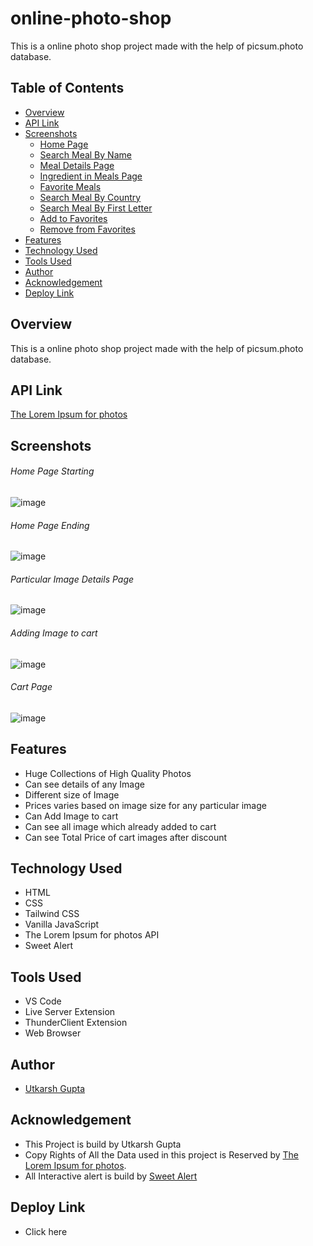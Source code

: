 # online-photo-shop
This is a online photo shop project made with the help of picsum.photo database.



## Table of Contents
 * [Overview](https://github.com/utkarshgupta04092003/Cook-Star-themealdb/blob/main/README.md#overview)
 * [API Link](https://github.com/utkarshgupta04092003/Cook-Star-themealdb/blob/main/README.md#api-link)
 * [Screenshots](https://github.com/utkarshgupta04092003/Cook-Star-themealdb/blob/main/README.md#screenshots)
   - [Home Page](https://github.com/utkarshgupta04092003/Cook-Star-themealdb/blob/main/README.md#home-page)
   - [Search Meal By Name](https://github.com/utkarshgupta04092003/Cook-Star-themealdb/blob/main/README.md#search-meal-by-name) 
   - [Meal Details Page](https://github.com/utkarshgupta04092003/Cook-Star-themealdb/blob/main/README.md#meal-details-page)
   - [Ingredient in Meals Page](https://github.com/utkarshgupta04092003/Cook-Star-themealdb/blob/main/README.md#ingredient-in-meals-page)
   - [Favorite Meals](https://github.com/utkarshgupta04092003/Cook-Star-themealdb/blob/main/README.md#favorite-meals)
   - [Search Meal By Country](https://github.com/utkarshgupta04092003/Cook-Star-themealdb/blob/main/README.md#search-by-country)
   - [Search Meal By First Letter](https://github.com/utkarshgupta04092003/Cook-Star-themealdb/blob/main/README.md#search-by-first-letter)
   - [Add to Favorites](https://github.com/utkarshgupta04092003/Cook-Star-themealdb/blob/main/README.md#add-to-favorite-alert)
   - [Remove from Favorites](https://github.com/utkarshgupta04092003/Cook-Star-themealdb/blob/main/README.md#remove-from-favorite-alert)
 * [Features](https://github.com/utkarshgupta04092003/Cook-Star-themealdb/blob/main/README.md#features)
 * [Technology Used](https://github.com/utkarshgupta04092003/Cook-Star-themealdb/blob/main/README.md#technology-used)
 * [Tools Used](https://github.com/utkarshgupta04092003/Cook-Star-themealdb/blob/main/README.md#tools-used)
 * [Author](https://github.com/utkarshgupta04092003/Cook-Star-themealdb/blob/main/README.md#author)
 * [Acknowledgement](https://github.com/utkarshgupta04092003/Cook-Star-themealdb/blob/main/README.md#acknowledgement)
 * [Deploy Link](https://github.com/utkarshgupta04092003/Cook-Star-themealdb/blob/main/README.md#deploy-link)
 
 
 ## Overview
This is a online photo shop project made with the help of picsum.photo database.

 ## API Link
 
 [The Lorem Ipsum for photos](https://picsum.photos/)
 
 ## Screenshots
 
 ###### Home Page Starting
 ![image](https://user-images.githubusercontent.com/63789702/209360776-6a2864dc-d75b-45b8-8442-49b70fa2fa7c.png)

###### Home Page Ending
![image](https://user-images.githubusercontent.com/63789702/209360847-0eb6bdac-0a26-44f3-9150-d78f5dde4491.png)

###### Particular Image Details Page
![image](https://user-images.githubusercontent.com/63789702/209360913-ba890d51-6246-4787-b5b2-12c06cbcbcbc.png)

###### Adding Image to cart
![image](https://user-images.githubusercontent.com/63789702/209361102-3325f31f-b579-40c6-817a-38e0baedb549.png)

###### Cart Page
![image](https://user-images.githubusercontent.com/63789702/209361150-00f84e7b-fe22-4da9-ae6a-8885c6aa8888.png)




## Features
* Huge Collections of High Quality Photos 
* Can see details of any Image
* Different size of Image
* Prices varies based on image size for any particular image
* Can Add Image to cart
* Can see all image which already added to cart
* Can see Total Price of cart images after discount 

## Technology Used
* HTML
* CSS
* Tailwind CSS
* Vanilla JavaScript
* The Lorem Ipsum for photos API
* Sweet Alert

## Tools Used
* VS Code
* Live Server Extension
* ThunderClient Extension
* Web Browser


## Author
* [Utkarsh Gupta](https://www.linkedin.com/in/utkarsh-gupta-9a49561a1)

## Acknowledgement
* This Project is build by Utkarsh Gupta
* Copy Rights of All the Data used in this project is Reserved by  [The Lorem Ipsum for photos](https://picsum.photos/). 
* All Interactive alert is build by [Sweet Alert](https://sweetalert.js.org/guides/)

## Deploy Link
* Click here

 
 
 
 
